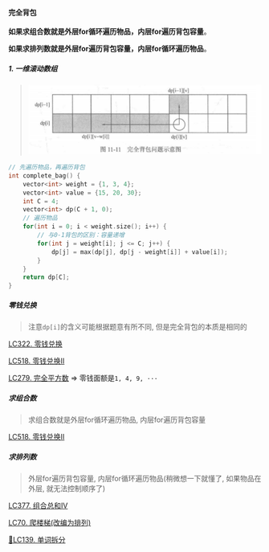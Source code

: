 #### 完全背包

**如果求组合数就是外层for循环遍历物品，内层for遍历背包容量**。

**如果求排列数就是外层for遍历背包容量，内层for循环遍历物品**。


##### 1. 一维滚动数组
>![完全背包](/appendix/%E5%AE%8C%E5%85%A8%E8%83%8C%E5%8C%85.png)

```CPP
// 先遍历物品，再遍历背包
int complete_bag() {
    vector<int> weight = {1, 3, 4};
    vector<int> value = {15, 20, 30};
    int C = 4;
    vector<int> dp(C + 1, 0);
    // 遍历物品
    for(int i = 0; i < weight.size(); i++) {
        // 与0-1背包的区别：容量递增
        for(int j = weight[i]; j <= C; j++) {
            dp[j] = max(dp[j], dp[j - weight[i]] + value[i]);
        }
    }
    return dp[C];
}
```


##### 零钱兑换
> 注意`dp[i]`的含义可能根据题意有所不同, 但是完全背包的本质是相同的

[LC322. 零钱兑换](/workspace/322.%E9%9B%B6%E9%92%B1%E5%85%91%E6%8D%A2.cpp)

[LC518. 零钱兑换II](/workspace/518.%E9%9B%B6%E9%92%B1%E5%85%91%E6%8D%A2-ii.cpp)

[LC279. 完全平方数](/workspace/279.%E5%AE%8C%E5%85%A8%E5%B9%B3%E6%96%B9%E6%95%B0.cpp) => 零钱面额是`1, 4, 9, ···`



##### 求组合数
> 求组合数就是外层for循环遍历物品, 内层for遍历背包容量

[LC518. 零钱兑换II](/workspace/518.%E9%9B%B6%E9%92%B1%E5%85%91%E6%8D%A2-ii.cpp)



##### 求排列数
> 外层for遍历背包容量, 内层for循环遍历物品(稍微想一下就懂了, 如果物品在外层, 就无法控制顺序了)

[LC377. 组合总和Ⅳ](/workspace/377.%E7%BB%84%E5%90%88%E6%80%BB%E5%92%8C-%E2%85%B3.cpp)

[LC70. 爬楼梯(改编为排列)](https://programmercarl.com/0070.%E7%88%AC%E6%A5%BC%E6%A2%AF%E5%AE%8C%E5%85%A8%E8%83%8C%E5%8C%85%E7%89%88%E6%9C%AC.html#%E6%80%9D%E8%B7%AF)

[📌LC139. 单词拆分](/workspace/139.%E5%8D%95%E8%AF%8D%E6%8B%86%E5%88%86.cpp)